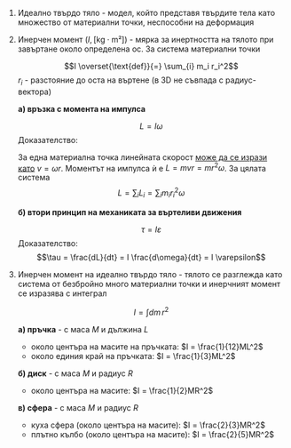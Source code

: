 1. Идеално твърдо тяло - модел, който представя твърдите тела като множество от материални точки, неспособни на деформация

2. Инерчен момент ($I, [\text{kg}\cdot\text{m²}]$) - мярка за инертността на тялото при завъртане около определена ос. За система материални точки
	
	$$I \overset{\text{def}}{=} \sum_{i} m_i r_i^2$$
	$r_i$ - разстояние до оста на въртене (в 3D не съвпада с радиус-вектора)

	**а) връзка с момента на импулса**
	
	$$L = I\omega$$
	Доказателство:
	
	За една материална точка линейната скорост [може да се изрази като](../1.%20Кинематика/6.%20Движение%20по%20произволна%20крива.md) $v = \omega r$. Моментът на импулса ѝ е $L = mvr = mr^2\omega$. За цялата система
	$$L = \sum_i L_i = \sum_i m_i r_i^2 \omega$$
	
	**б) втори принцип на механиката за въртеливи движения**
	
	$$\tau = I\varepsilon$$
	Доказателство:
	$$\tau = \frac{dL}{dt} = I \frac{d\omega}{dt} = I \varepsilon$$

3. Инерчен момент на идеално твърдо тяло - тялото се разглежда като система от безбройно много материални точки и инерчният момент се изразява с интеграл
	
	$$I = \int dm \, r^2$$
	
	**а) пръчка** - с маса $M$ и дължина $L$
	- около центъра на масите на пръчката: $I = \frac{1}{12}ML^2$
	- около единия край на пръчката: $I = \frac{1}{3}ML^2$
	
	**б) диск** - с маса $M$ и радиус $R$
	- около центъра на масите: $I = \frac{1}{2}MR^2$
	
	**в) сфера** - с маса $M$ и радиус $R$
	- куха сфера (около центъра на масите): $I = \frac{2}{3}MR^2$
	- плътно кълбо (около центъра на масите): $I = \frac{2}{5}MR^2$